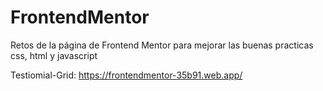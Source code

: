 # FrontendMentor
Retos de la página de Frontend Mentor para mejorar las buenas practicas css, html y javascript

Testiomial-Grid: https://frontendmentor-35b91.web.app/
